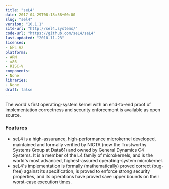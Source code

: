 ```yaml
---
title: "seL4"
date: 2017-04-29T08:18:58+00:00
slug: "sel4"
version: "10.1.1"
site-url: "http://sel4.systems/"
code-url: "https://github.com/seL4/seL4"
last-updated: "2018-11-23"
licenses: 
- GPL v2
platforms:
- ARM
- x86
- RISC-V
components:
- None
libraries:
- None
draft: false
---
```

The world's first operating-system kernel with an end-to-end proof of implementation correctness and security enforcement is available as open source.

<!--more-->

### Features
- seL4 is a high-assurance, high-performance microkernel developed, maintained and formally verified by NICTA (now the Trustworthy Systems Group at Data61) and owned by General Dynamics C4 Systems. It is a member of the L4 family of microkernels, and is the world's most advanced, highest-assured operating-system microkernel.
- seL4's implementation is formally (mathematically) proved correct (bug-free) against its specification, is proved to enforce strong security properties, and its operations have proved save upper bounds on their worst-case execution times.


